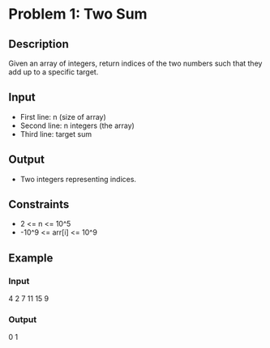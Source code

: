 # Problem 1: Two Sum

## Description
Given an array of integers, return indices of the two numbers such that they add up to a specific target.

## Input
- First line: n (size of array)
- Second line: n integers (the array)
- Third line: target sum

## Output
- Two integers representing indices.

## Constraints
- 2 <= n <= 10^5
- -10^9 <= arr[i] <= 10^9

## Example
### Input
4
2 7 11 15
9

### Output
0 1
